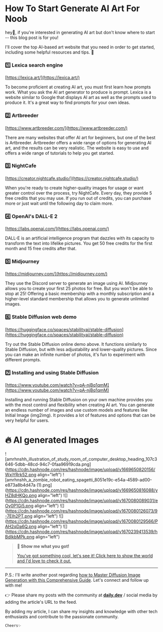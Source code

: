 # How To Start Generate AI Art For Noob

hey👀, if you're interested in generating AI art but don't know where to start -- this blog post is for you!

I'll cover the top AI-based art website that you need in order to get started, including some helpful resources and tips. 🙌

### 1️⃣ Lexica search engine

[https://lexica.art/](https://lexica.art/)

To become proficient at creating AI art, you must first learn how prompts work. What you ask the AI art generator to produce is prompt. Lexica is a website similar to Google that displays AI art as well as the prompts used to produce it. It's a great way to find prompts for your own ideas.

### 2️⃣ Artbreeder

[https://www.artbreeder.com/](https://www.artbreeder.com/)

There are many websites that offer AI art for beginners, but one of the best is Artbreeder. Artbreeder offers a wide range of options for generating AI art, and the results can be very realistic. The website is easy to use and offers a wide range of tutorials to help you get started.

### 3️⃣ NightCafe

[https://creator.nightcafe.studio/](https://creator.nightcafe.studio/)

When you're ready to create higher-quality images for usage or want greater control over the process, try NightCafe. Every day, they provide 5 free credits that you may use. If you run out of credits, you can purchase more or just wait until the following day to claim more.

### 4️⃣ OpenAI's DALL-E 2

[https://labs.openai.com/](https://labs.openai.com/)

DALL-E is an artificial intelligence program that dazzles with its capacity to transform the text into lifelike pictures. You get 50 free credits for the first month and 15 free credits after that.

### 5️⃣ Midjourney

[https://midjourney.com/](https://midjourney.com/)

They use the Discord server to generate an image using AI. Midjourney allows you to create your first 25 photos for free. But you won't be able to stop at 25! Offering a basic membership with a monthly subscription and a higher-level standard membership that allows you to generate unlimited images.

### 6️⃣ Stable Diffusion web demo

[https://huggingface.co/spaces/stabilityai/stable-diffusion](https://huggingface.co/spaces/stabilityai/stable-diffusion)

Try out the Stable Diffusion online demo above. It functions similarly to Stable Diffusion, but with less adjustability and lower-quality pictures. Since you can make an infinite number of photos, it's fun to experiment with different prompts.

### 7️⃣ Installing and using Stable Diffusion

[https://www.youtube.com/watch?v=pA-njBq1qmM](https://www.youtube.com/watch?v=pA-njBq1qmM)

Installing and running Stable Diffusion on your own machine provides you with the most control and flexibility when creating AI art. You can generate an endless number of images and use custom models and features like Initial Image (img2img). It provides a lot of features and options that can be very helpful for users.

# 🔥 AI generated Images

![amrhnshh_illustration_of_study_room_of_computer_desktop_heading_107c3646-5dbb-48cd-94c7-0faa96919cda.png](https://cdn.hashnode.com/res/hashnode/image/upload/v1669650820156/WxjYRrk52.png align="left")
![amrhnshh_a_zombie_robot_eating_spagetti_8051e19c-e54a-4589-ad00-e873a8b4d47a (1).png](https://cdn.hashnode.com/res/hashnode/image/upload/v1669650816088/yHZ8dHKQo.png align="left")
![](https://cdn.hashnode.com/res/hashnode/image/upload/v1670080089031/eOy0P1Gi5.png align="left")
![](https://cdn.hashnode.com/res/hashnode/image/upload/v1670080126073/9-7EIh2PT.png align="left")
![](https://cdn.hashnode.com/res/hashnode/image/upload/v1670080129566/PAH2qDa6Q.png align="left")
![](https://cdn.hashnode.com/res/hashnode/image/upload/v1670239413539/hBdIkbMPk.png align="left")

> **👀 Show me what you got!**
> 
> [You've got something cool, let's see it! Click here to show the world and I'd love to check it out.](https://twitter.com/intent/tweet?text=Playing%20around%20w%2F%20ML%20%2B%20Stable%20Diffusion%21%20%E2%9C%A8%0A%0AHere%20are%20a%20few%20images%20I%20generated%20today%20via%20prompts%20I%20created.%0A%0AKudos%20to%20%40amrhnshh%20for%20the%20post!%21%0A%0A%3Ccopy%20paste%20your%204%20fav%20generated%20images%20here%3E%0A%0A%3Cif%20you%20feel%20like%20it%2C%20add%20another%20tweet%20with%20a%20link%20to%20the%20guide%21%3E)

* * *

P.S.: I'll write another post regarding [how to Master Diffusion Image Generation with this Comprehensive Guide](https://amirahnasihah.hashnode.dev/prompt-101-generate-cool-stable-diffusion-images-with-this-guide). Let's connect and follow up with me!

👉 Please share my posts with the community at [**daily.dev**](http://daily.dev) / social media by adding the article's URL to the feed.

By adding my article, I can share my insights and knowledge with other tech enthusiasts and contribute to the passionate community.

`Cheers✨`